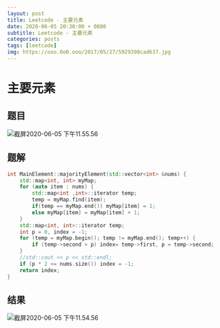 ```yaml
---
layout: post
title: Leetcode - 主要元素
date: 2020-06-05 20:30:00 + 0800
subtitle: Leetcode - 主要元素
categories: posts
tags: [leetcode]
img: https://ooo.0o0.ooo/2017/05/27/5929398cad637.jpg
---
```



# 主要元素

## 题目

![截屏2020-06-05 下午11.55.56](https://tva1.sinaimg.cn/large/007S8ZIlly1gfhuqx2oufj310o0suwgz.jpg)

## 题解

```c++
int MainElement::majorityElement(std::vector<int> &nums) {
    std::map<int, int> myMap;
    for (auto item : nums) {
        std::map<int ,int>::iterator temp;
        temp = myMap.find(item);
        if(temp == myMap.end()) myMap[item] = 1;
        else myMap[item] = myMap[item] + 1;
    }
    std::map<int, int>::iterator temp;
    int p = 0, index = -1;
    for (temp = myMap.begin(); temp != myMap.end(); temp++) {
        if (temp->second > p) index= temp->first, p = temp->second;
    }
    //std::cout << p << std::endl;
    if (p * 2 <= nums.size()) index = -1;
    return index;
}
```



## 结果



![截屏2020-06-05 下午11.54.56](https://tva1.sinaimg.cn/large/007S8ZIlly1gfhupvkq9gj30z40au0ty.jpg)